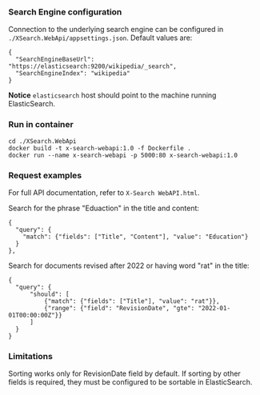 ### Search Engine configuration
Connection to the underlying search engine can be configured in `./XSearch.WebApi/appsettings.json`. Default values are:
```
{
  "SearchEngineBaseUrl": "https://elasticsearch:9200/wikipedia/_search",
  "SearchEngineIndex": "wikipedia"
}
```
__Notice__ `elasticsearch`  host should point to the machine running ElasticSearch.

### Run in container
```
cd ./XSearch.WebApi
docker build -t x-search-webapi:1.0 -f Dockerfile .
docker run --name x-search-webapi -p 5000:80 x-search-webapi:1.0
```

### Request examples
For full API documentation, refer to `X-Search WebAPI.html`.

Search for the phrase "Eduaction" in the title and content:
```
{
  "query": {
    "match": {"fields": ["Title", "Content"], "value": "Education"}
  }
},
```

Search for documents revised after 2022 or having word "rat" in the title:
```
{
  "query": {
      "should": [
          {"match": {"fields": ["Title"], "value": "rat"}},
          {"range": {"field": "RevisionDate", "gte": "2022-01-01T00:00:00Z"}}
      ]
  }
}
```

### Limitations
Sorting works only for RevisionDate field by default. If sorting by other fields is required, they must be configured to be sortable in ElasticSearch.